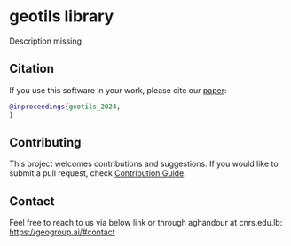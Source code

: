 # geotils library

Description missing    

## Citation

If you use this software in your work, please cite our [paper]():
```bibtex
@inproceedings{geotils_2024,
}
```

## Contributing

This project welcomes contributions and suggestions. If you would like to submit a pull request, check [Contribution Guide](https://github.com/sindresorhus/awesome/blob/main/contributing.md). 


## Contact
Feel free to reach to us via below link or through aghandour at cnrs.edu.lb:
https://geogroup.ai/#contact
